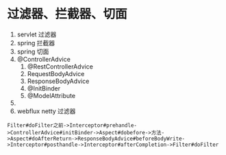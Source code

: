 # 过滤器、拦截器、切面

1. servlet 过滤器
2. spring 拦截器
3. spring 切面
4. @ControllerAdvice
	1. @RestControllerAdvice
	2. RequestBodyAdvice
	3. ResponseBodyAdvice
	4. @InitBinder
	5. @ModelAttribute
5. 
6. webflux netty 过滤器



```
Filter#doFilter之前->Interceptor#prehandle->ControllerAdvice#initBinder->Aspect#dobefore->方法->Aspect#doAfterReturn->ResponseBodyAdvice#beforeBodyWrite->Interceptor#posthandle->Interceptor#afterCompletion->Filter#doFilter
```